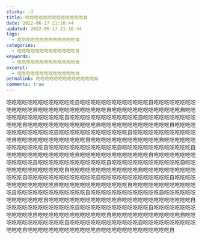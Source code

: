 ```yaml
---
sticky: -3
title: 吃吃吃吃吃吃吃吃吃吃吃吃吃自
date: 2022-06-17 21:16:44
updated: 2022-06-17 21:16:44
tags:
  - 吃吃吃吃吃吃吃吃吃吃吃吃吃自
categories:
  - 吃吃吃吃吃吃吃吃吃吃吃吃吃自
keywords:
  - 吃吃吃吃吃吃吃吃吃吃吃吃吃自
excerpt:
  - 吃吃吃吃吃吃吃吃吃吃吃吃吃自
permalink: 吃吃吃吃吃吃吃吃吃吃吃吃吃自
comments: true
---
```

吃吃吃吃吃吃吃吃吃吃吃吃吃自吃吃吃吃吃吃吃吃吃吃吃吃吃自吃吃吃吃吃吃吃吃吃吃吃吃吃自吃吃吃吃吃吃吃吃吃吃吃吃吃自吃吃吃吃吃吃吃吃吃吃吃吃吃自吃吃吃吃吃吃吃吃吃吃吃吃吃自吃吃吃吃吃吃吃吃吃吃吃吃吃自吃吃吃吃吃吃吃吃吃吃吃吃吃自吃吃吃吃吃吃吃吃吃吃吃吃吃自吃吃吃吃吃吃吃吃吃吃吃吃吃自吃吃吃吃吃吃吃吃吃吃吃吃吃自吃吃吃吃吃吃吃吃吃吃吃吃吃自吃吃吃吃吃吃吃吃吃吃吃吃吃自吃吃吃吃吃吃吃吃吃吃吃吃吃自吃吃吃吃吃吃吃吃吃吃吃吃吃自吃吃吃吃吃吃吃吃吃吃吃吃吃自吃吃吃吃吃吃吃吃吃吃吃吃吃自吃吃吃吃吃吃吃吃吃吃吃吃吃自吃吃吃吃吃吃吃吃吃吃吃吃吃自吃吃吃吃吃吃吃吃吃吃吃吃吃自吃吃吃吃吃吃吃吃吃吃吃吃吃自吃吃吃吃吃吃吃吃吃吃吃吃吃自吃吃吃吃吃吃吃吃吃吃吃吃吃自吃吃吃吃吃吃吃吃吃吃吃吃吃自吃吃吃吃吃吃吃吃吃吃吃吃吃自吃吃吃吃吃吃吃吃吃吃吃吃吃自吃吃吃吃吃吃吃吃吃吃吃吃吃自吃吃吃吃吃吃吃吃吃吃吃吃吃自吃吃吃吃吃吃吃吃吃吃吃吃吃自吃吃吃吃吃吃吃吃吃吃吃吃吃自吃吃吃吃吃吃吃吃吃吃吃吃吃自吃吃吃吃吃吃吃吃吃吃吃吃吃自吃吃吃吃吃吃吃吃吃吃吃吃吃自吃吃吃吃吃吃吃吃吃吃吃吃吃自吃吃吃吃吃吃吃吃吃吃吃吃吃自吃吃吃吃吃吃吃吃吃吃吃吃吃自吃吃吃吃吃吃吃吃吃吃吃吃吃自吃吃吃吃吃吃吃吃吃吃吃吃吃自吃吃吃吃吃吃吃吃吃吃吃吃吃自吃吃吃吃吃吃吃吃吃吃吃吃吃自吃吃吃吃吃吃吃吃吃吃吃吃吃自吃吃吃吃吃吃吃吃吃吃吃吃吃自吃吃吃吃吃吃吃吃吃吃吃吃吃自吃吃吃吃吃吃吃吃吃吃吃吃吃自吃吃吃吃吃吃吃吃吃吃吃吃吃自吃吃吃吃吃吃吃吃吃吃吃吃吃自